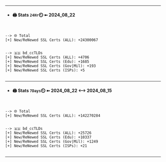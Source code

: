 

---
- #### 🖨️ **Stats** `24Hr`⏲️ ➼ 2024_08_22
```console


--> 🌐 Total
[+] New/ReNewed SSL Certs (ALL): +24300067


--> 🇧🇩 bd_ccTLDs
[+] New/ReNewed SSL Certs (ALL): +4706
[+] New/ReNewed SSL Certs (Edu): +1685
[+] New/ReNewed SSL Certs (Gov|Mil): +193
[+] New/ReNewed SSL Certs (ISPs): +5


```

---
- #### 🖨️ **Stats** `7Days`⏲️ ➼ 2024_08_22 <--> 2024_08_15
```console


--> 🌐 Total
[+] New/ReNewed SSL Certs (ALL): +142270284


--> 🇧🇩 bd_ccTLDs
[+] New/ReNewed SSL Certs (ALL): +25726
[+] New/ReNewed SSL Certs (Edu): +10337
[+] New/ReNewed SSL Certs (Gov|Mil): +1249
[+] New/ReNewed SSL Certs (ISPs): +21


```

---

